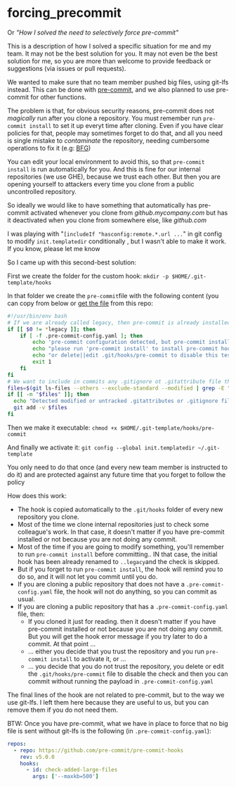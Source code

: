# forcing_precommit

Or *"How I solved the need to selectively force pre-commit"*

This is a description of how I solved a specific situation for me and my team. It may not be the best solution for you. It may not even be the best solution for me, so you are more than welcome to provide feedback or suggestions (via issues or pull requests).

We wanted to make sure that no team member pushed big files, using git-lfs instead. This can be done with [pre-commit](https://pre-commit.com/), and we also planned to use pre-commit for other functions.

The problem is that, for obvious security reasons, pre-commit does not *magically* run after you clone a repository. You must remember run `pre-commit install` to set it up everyt time after cloning. Even if you have clear policies for that, people may sometimes forget to do that, and all you need is single mistake to *contaminate* the repository, needing cumbersome operations to fix it (e.g: [BFG](https://rtyley.github.io/bfg-repo-cleaner/))

You can edit your local environment to avoid this, so that `pre-commit install` is run automatically for you. And this is fine for our internal repositories (we use GHE), because we trust each other. But then you are opening yourself to attackers every time you clone from a public uncontrolled repository.

So ideally we would like to have something that automatically has pre-commit activated whenever you clone from _github.mycompany.com_ but has it deactivated when you clone from somewhere else, like _github.com_

I was playing with "`[includeIf "hasconfig:remote.*.url ...`" in git config to modify `init.templatedir` conditionally , but I wasn't able to make it work. If you know, please let me know

So I came up with this second-best solution:

First we create the folder for the  custom hook: `mkdir -p $HOME/.git-template/hooks`
 
In that folder we create the `pre-commit`file with the following content (you can copy from below or [get the file](pre-commit) from this repo:

```bash
#!/usr/bin/env bash
# If we are already called legacy, then pre-commit is already installed
if [[ $0 != *legacy ]]; then
    if [ -f .pre-commit-config.yaml ]; then
        echo 'pre-commit configuration detected, but pre-commit install was never run' 1>&2
        echo "please run 'pre-commit install' to install pre-commit hooks" 1>&2
        echo "or delete||edit .git/hooks/pre-commit to disable this test" 1>&2
        exit 1
    fi
fi
# We want to include in commits any .gitignore ot .gitattribute file that is not yet committed
files=$(git ls-files --others --exclude-standard --modified | grep -E "(.*/)?\.gitattributes|(.*/)?\.gitignore")
if [[ -n "$files" ]]; then
  echo "Detected modified or untracked .gitattributes or .gitignore file(s). Staging them now..." 1>&2
  git add -v $files
fi
```

Then we make it executable: `chmod +x $HOME/.git-template/hooks/pre-commit`

And finally we activate it: `git config --global init.templatedir ~/.git-template`

You only need to do that once (and every new team member is instructed to do it) and are protected against any future time that you forget to follow the policy

How does this work:

- The hook is copied automatically to the `.git/hooks` folder of every new repository you clone.
- Most of the time we clone internal repositories just to check some colleague's work. In that case, it doesn't matter if you have pre-commit installed or not because you are not doing any commit.
- Most of the time if you are going to modify something, you'll remember to run `pre-commit install` before committing.. IN that case, the initial hook has been already renamed to `..legacy`and the check is skipped.
- But if you forget to run `pre-commit install`, the hook will remind you to do so, and it will not let you commit until you do.
- If you are cloning a public repository that does not have a `.pre-commit-config.yaml` file, the hook will not do anything, so you can commit as usual.
- If you are cloning a public repository that has a `.pre-commit-config.yaml` file, then:
  - If you cloned it just for reading. then it doesn't matter if you have pre-commit installed or not because you are not doing any commit. But you will get the hook error message if you try later to do a commit. At that point ...
  - ... either you decide that you trust the repository and you run `pre-commit install` to activate it, or ...
  - ... you decide that you do not trust the repository, you delete or edit the `.git/hooks/pre-commit` file to disable the check and then you can commit without running the payload in `.pre-commit-config.yaml`

The final lines of the hook are not related to pre-commit, but to the way we use git-lfs. I left them here because they are useful to us, but you can remove them if you do not need them.

BTW: Once you have pre-commit, what we have in place to force that no big file is sent without git-lfs is the following (in `.pre-commit-config.yaml`):

```yaml
repos:
  - repo: https://github.com/pre-commit/pre-commit-hooks
    rev: v5.0.0
    hooks:
      - id: check-added-large-files
        args: ['--maxkb=500']
```

